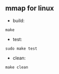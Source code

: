 ## mmap for linux

- build:
```
make
```

- test:
```
sudo make test
```

- clean:
```
make clean
```